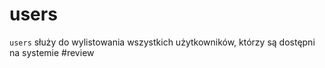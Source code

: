 # users
`users` służy do wylistowania wszystkich użytkowników, którzy są dostępni na systemie
#review